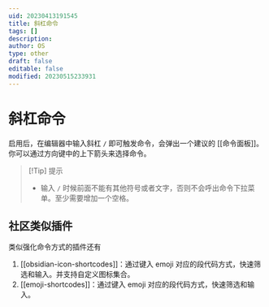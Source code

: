 ```yaml
---
uid: 20230413191545
title: 斜杠命令
tags: []
description: 
author: OS
type: other
draft: false
editable: false
modified: 20230515233931
---
```


# 斜杠命令

启用后，在编辑器中输入斜杠 `/` 即可触发命令，会弹出一个建议的 [[命令面板]]。你可以通过方向键中的上下箭头来选择命令。

>[!Tip] 提示
>- 输入 `/` 时候前面不能有其他符号或者文字，否则不会呼出命令下拉菜单。至少需要增加一个空格。

## 社区类似插件

类似强化命令方式的插件还有

1. [[obsidian-icon-shortcodes]]：通过键入 emoji 对应的段代码方式，快速筛选和输入。并支持自定义图标集合。
2. [[emoji-shortcodes]]：通过键入 emoji 对应的段代码方式，快速筛选和输入。